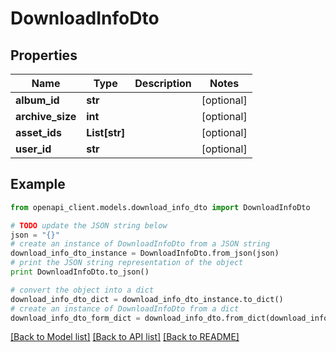 # DownloadInfoDto


## Properties
Name | Type | Description | Notes
------------ | ------------- | ------------- | -------------
**album_id** | **str** |  | [optional] 
**archive_size** | **int** |  | [optional] 
**asset_ids** | **List[str]** |  | [optional] 
**user_id** | **str** |  | [optional] 

## Example

```python
from openapi_client.models.download_info_dto import DownloadInfoDto

# TODO update the JSON string below
json = "{}"
# create an instance of DownloadInfoDto from a JSON string
download_info_dto_instance = DownloadInfoDto.from_json(json)
# print the JSON string representation of the object
print DownloadInfoDto.to_json()

# convert the object into a dict
download_info_dto_dict = download_info_dto_instance.to_dict()
# create an instance of DownloadInfoDto from a dict
download_info_dto_form_dict = download_info_dto.from_dict(download_info_dto_dict)
```
[[Back to Model list]](../README.md#documentation-for-models) [[Back to API list]](../README.md#documentation-for-api-endpoints) [[Back to README]](../README.md)


